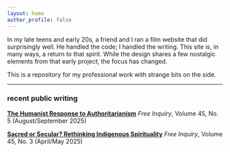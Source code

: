 ```yaml
---
layout: home
author_profile: false
---
```


In my late teens and early 20s, a friend and I ran a film website that did surprisingly well. He handled the code; I handled the writing. This site is, in many ways, a return to that spirit. While the design shares a few nostalgic elements from that early project, the focus has changed.

This is a repository for my professional work with strange bits on the side.

---

### recent public writing

**[The Humanist Response to Authoritarianism](https://secularhumanism.org/2025/07/the-humanist-response-to-authoritarianism/)**
*Free Inquiry*, Volume 45, No. 5 (August/September 2025)

**[Sacred or Secular? Rethinking Indigenous Spirituality](https://secularhumanism.org/2025/03/sacred-or-secular-rethinking-indigenous-spirituality/)**
*Free Inquiry*, Volume 45, No. 3 (April/May 2025)
